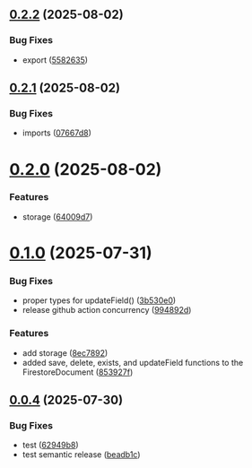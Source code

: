## [0.2.2](https://github.com/Finalet/Elegant-Chainable-Firebase/compare/v0.2.1...v0.2.2) (2025-08-02)


### Bug Fixes

* export ([5582635](https://github.com/Finalet/Elegant-Chainable-Firebase/commit/558263544143963251dfd29e781d0b1af5ef1208))

## [0.2.1](https://github.com/Finalet/Elegant-Chainable-Firebase/compare/v0.2.0...v0.2.1) (2025-08-02)


### Bug Fixes

* imports ([07667d8](https://github.com/Finalet/Elegant-Chainable-Firebase/commit/07667d84ad6eb7b14db64616d5a4fa247d261a07))

# [0.2.0](https://github.com/Finalet/Elegant-Chainable-Firebase/compare/v0.1.0...v0.2.0) (2025-08-02)


### Features

* storage ([64009d7](https://github.com/Finalet/Elegant-Chainable-Firebase/commit/64009d7e35482fef566c01b91314978b7f1b6e93))

# [0.1.0](https://github.com/Finalet/Elegant-Chainable-Firebase/compare/v0.0.4...v0.1.0) (2025-07-31)


### Bug Fixes

* proper types for updateField() ([3b530e0](https://github.com/Finalet/Elegant-Chainable-Firebase/commit/3b530e0cdbb5d4737060f6fe033920899dd58b4e))
* release github action concurrency ([994892d](https://github.com/Finalet/Elegant-Chainable-Firebase/commit/994892dc29440746caf050caa0871d278447a56f))


### Features

* add storage ([8ec7892](https://github.com/Finalet/Elegant-Chainable-Firebase/commit/8ec7892e6dc9b7dac8776c55a99df5e710753f1d))
* added save, delete, exists, and updateField functions to the FirestoreDocument ([853927f](https://github.com/Finalet/Elegant-Chainable-Firebase/commit/853927f3be5ad746c7453abc2f767c6e0167cf5d))

## [0.0.4](https://github.com/Finalet/Elegant-Chainable-Firebase/compare/v0.0.3...v0.0.4) (2025-07-30)


### Bug Fixes

* test ([62949b8](https://github.com/Finalet/Elegant-Chainable-Firebase/commit/62949b8fb8eed545db200493915228ee26d03e64))
* test semantic release ([beadb1c](https://github.com/Finalet/Elegant-Chainable-Firebase/commit/beadb1c6b48e93febb4e7ba3ab0c50e770d925b5))
